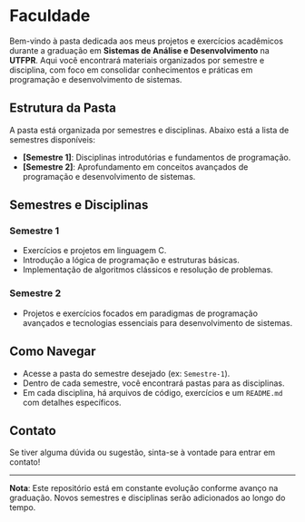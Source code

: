 # Faculdade

Bem-vindo à pasta dedicada aos meus projetos e exercícios acadêmicos durante a graduação em **Sistemas de Análise e Desenvolvimento** na **UTFPR**. Aqui você encontrará materiais organizados por semestre e disciplina, com foco em consolidar conhecimentos e práticas em programação e desenvolvimento de sistemas.

## Estrutura da Pasta

A pasta está organizada por semestres e disciplinas. Abaixo está a lista de semestres disponíveis:

- **[Semestre 1]**: Disciplinas introdutórias e fundamentos de programação.
- **[Semestre 2]**: Aprofundamento em conceitos avançados de programação e desenvolvimento de sistemas.

## Semestres e Disciplinas

### Semestre 1
  - Exercícios e projetos em linguagem C.
  - Introdução a lógica de programação e estruturas básicas.
  - Implementação de algoritmos clássicos e resolução de problemas.

### Semestre 2
  - Projetos e exercícios focados em paradigmas de programação avançados e tecnologias essenciais para desenvolvimento de sistemas.

## Como Navegar

- Acesse a pasta do semestre desejado (ex: `Semestre-1`).
- Dentro de cada semestre, você encontrará pastas para as disciplinas.
- Em cada disciplina, há arquivos de código, exercícios e um `README.md` com detalhes específicos.

## Contato

Se tiver alguma dúvida ou sugestão, sinta-se à vontade para entrar em contato!

---

**Nota**: Este repositório está em constante evolução conforme avanço na graduação. Novos semestres e disciplinas serão adicionados ao longo do tempo.